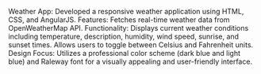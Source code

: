 Weather App: Developed a responsive weather application using HTML, CSS, and AngularJS.
Features: Fetches real-time weather data from OpenWeatherMap API.
Functionality: Displays current weather conditions including temperature, description, humidity, wind speed, sunrise, and sunset times. Allows users to toggle between Celsius and Fahrenheit units.
Design Focus: Utilizes a professional color scheme (dark blue and light blue) and Raleway font for a visually appealing and user-friendly interface.
